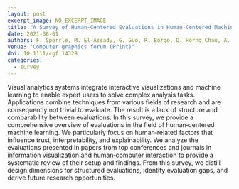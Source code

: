 ```yaml
---
layout: post
excerpt_image: NO_EXCERPT_IMAGE
title: "A Survey of Human‐Centered Evaluations in Human‐Centered Machine Learning"
date: 2021-06-01
authors: F. Sperrle, M. El-Assady, G. Guo, R. Borgo, D. Horng Chau, A. Endert & D. Keim
venue: "Computer graphics forum (Print)"
doi: 10.1111/cgf.14329
categories:
  - survey
---
```

Visual analytics systems integrate interactive visualizations and machine learning to enable expert users to solve complex analysis tasks. Applications combine techniques from various fields of research and are consequently not trivial to evaluate. The result is a lack of structure and comparability between evaluations. In this survey, we provide a comprehensive overview of evaluations in the field of human‐centered machine learning. We particularly focus on human‐related factors that influence trust, interpretability, and explainability. We analyze the evaluations presented in papers from top conferences and journals in information visualization and human‐computer interaction to provide a systematic review of their setup and findings. From this survey, we distill design dimensions for structured evaluations, identify evaluation gaps, and derive future research opportunities.
